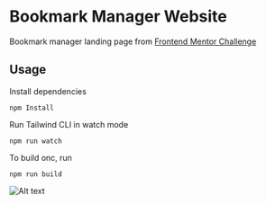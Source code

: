 # Bookmark Manager Website

Bookmark manager landing page from [Frontend Mentor Challenge](https://www.frontendmentor.io/challenges/loopstudios-landing-page-N88J5Onjw)

## Usage

Install dependencies

```
npm Install
```

Run Tailwind CLI in watch mode

```
npm run watch
```

To build onc, run
```
npm run build
```

![Alt text](images/bookmark-manager.png)
